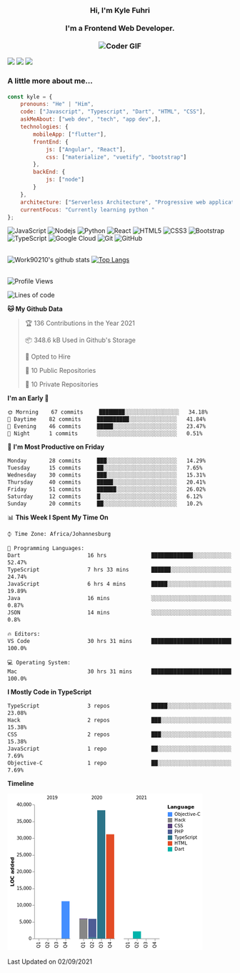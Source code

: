 
<h3 align="center">
  <abc>
    <br />Hi, I'm Kyle Fuhri<br />
    <br />
    I'm a Frontend Web Developer. <br />
    <br />
    <img
      src="https://media.giphy.com/media/SWoSkN6DxTszqIKEqv/giphy.gif"
      alt="Coder GIF"
      width="500"
      height="400"
    />
  </abc>
</h3>
<img src="https://img.shields.io/badge/Flutter%20-%2302569B.svg?&style=for-the-badge&logo=Flutter&logoColor=white" />
<img src="https://img.shields.io/badge/angular%20-%23DD0031.svg?&style=for-the-badge&logo=angular&logoColor=white"/>
<img src="https://img.shields.io/badge/react%20-%2320232a.svg?&style=for-the-badge&logo=react&logoColor=%2361DAFB"/>

<h3>A little more about me...  </h3>

```javascript
const kyle = {
    pronouns: "He" | "Him",
    code: ["Javascript", "Typescript", "Dart", "HTML", "CSS"],
    askMeAbout: ["web dev", "tech", "app dev",],
    technologies: {
        mobileApp: ["flutter"],
        frontEnd: {
            js: ["Angular", "React"],
            css: ["materialize", "vuetify", "bootstrap"]
        },
        backEnd: {
            js: ["node"]
        }
    },
    architecture: ["Serverless Architecture", "Progressive web applications", "Single page applications"],
    currentFocus: "Currently learning python "
};
```

![JavaScript](https://img.shields.io/badge/-JavaScript-black?style=flat-square&logo=javascript)
![Nodejs](https://img.shields.io/badge/-Nodejs-black?style=flat-square&logo=Node.js)
![Python](https://img.shields.io/badge/-Python-black?style=flat-square&logo=Python)
![React](https://img.shields.io/badge/-React-black?style=flat-square&logo=react)
![HTML5](https://img.shields.io/badge/-HTML5-E34F26?style=flat-square&logo=html5&logoColor=white)
![CSS3](https://img.shields.io/badge/-CSS3-1572B6?style=flat-square&logo=css3)
![Bootstrap](https://img.shields.io/badge/-Bootstrap-563D7C?style=flat-square&logo=bootstrap)
![TypeScript](https://img.shields.io/badge/-TypeScript-007ACC?style=flat-square&logo=typescript)
![Google Cloud](https://img.shields.io/badge/Google%20Cloud-black?style=flat-square&logo=google-cloud)
![Git](https://img.shields.io/badge/-Git-black?style=flat-square&logo=git)
![GitHub](https://img.shields.io/badge/-GitHub-181717?style=flat-square&logo=github)
</br>
</br>


![Work90210's github stats](https://github-readme-stats.vercel.app/api?username=work90210)
[![Top Langs](https://github-readme-stats.vercel.app/api/top-langs/?username=work90210)](https://github.com/work90210/github-readme-stats)
</br>
</br>
<!--START_SECTION:waka-->
![Profile Views](http://img.shields.io/badge/Profile%20Views-0-blue)

![Lines of code](https://img.shields.io/badge/From%20Hello%20World%20I%27ve%20Written-94590%20lines%20of%20code-blue)

**🐱 My Github Data** 

> 🏆 136 Contributions in the Year 2021
 > 
> 📦 348.6 kB Used in Github's Storage 
 > 
> 💼 Opted to Hire
 > 
> 📜 10 Public Repositories 
 > 
> 🔑 10 Private Repositories  
 > 
**I'm an Early 🐤** 

```text
🌞 Morning    67 commits     ████████░░░░░░░░░░░░░░░░░   34.18% 
🌆 Daytime    82 commits     ██████████░░░░░░░░░░░░░░░   41.84% 
🌃 Evening    46 commits     █████░░░░░░░░░░░░░░░░░░░░   23.47% 
🌙 Night      1 commits      ░░░░░░░░░░░░░░░░░░░░░░░░░   0.51%

```
📅 **I'm Most Productive on Friday** 

```text
Monday       28 commits     ███░░░░░░░░░░░░░░░░░░░░░░   14.29% 
Tuesday      15 commits     ██░░░░░░░░░░░░░░░░░░░░░░░   7.65% 
Wednesday    30 commits     ███░░░░░░░░░░░░░░░░░░░░░░   15.31% 
Thursday     40 commits     █████░░░░░░░░░░░░░░░░░░░░   20.41% 
Friday       51 commits     ██████░░░░░░░░░░░░░░░░░░░   26.02% 
Saturday     12 commits     █░░░░░░░░░░░░░░░░░░░░░░░░   6.12% 
Sunday       20 commits     ██░░░░░░░░░░░░░░░░░░░░░░░   10.2%

```


📊 **This Week I Spent My Time On** 

```text
⌚︎ Time Zone: Africa/Johannesburg

💬 Programming Languages: 
Dart                     16 hrs              █████████████░░░░░░░░░░░░   52.47% 
TypeScript               7 hrs 33 mins       ██████░░░░░░░░░░░░░░░░░░░   24.74% 
JavaScript               6 hrs 4 mins        █████░░░░░░░░░░░░░░░░░░░░   19.89% 
Java                     16 mins             ░░░░░░░░░░░░░░░░░░░░░░░░░   0.87% 
JSON                     14 mins             ░░░░░░░░░░░░░░░░░░░░░░░░░   0.8%

🔥 Editors: 
VS Code                  30 hrs 31 mins      █████████████████████████   100.0%

💻 Operating System: 
Mac                      30 hrs 31 mins      █████████████████████████   100.0%

```

**I Mostly Code in TypeScript** 

```text
TypeScript               3 repos             █████░░░░░░░░░░░░░░░░░░░░   23.08% 
Hack                     2 repos             ███░░░░░░░░░░░░░░░░░░░░░░   15.38% 
CSS                      2 repos             ███░░░░░░░░░░░░░░░░░░░░░░   15.38% 
JavaScript               1 repo              ██░░░░░░░░░░░░░░░░░░░░░░░   7.69% 
Objective-C              1 repo              ██░░░░░░░░░░░░░░░░░░░░░░░   7.69%

```


**Timeline**

![Chart not found](https://raw.githubusercontent.com/Work90210/Work90210/main/charts/bar_graph.png) 


 Last Updated on 02/09/2021
<!--END_SECTION:waka-->
